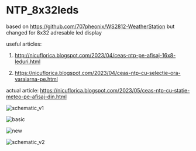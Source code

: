 # NTP_8x32leds
based on https://github.com/707pheonix/WS2812-WeatherStation but changed for 8x32 adresable led display

useful articles:

1) http://nicuflorica.blogspot.com/2023/04/ceas-ntp-pe-afisaj-16x8-leduri.html

2) https://nicuflorica.blogspot.com/2023/04/ceas-ntp-cu-selectie-ora-varaiarna-pe.html

actual article: https://nicuflorica.blogspot.com/2023/05/ceas-ntp-cu-statie-meteo-pe-afisaj-din.html

![schematic_v1](https://blogger.googleusercontent.com/img/b/R29vZ2xl/AVvXsEgVDhLpJi3QhBLm2goA7uqfxdtNrnKeKLRUlEagIiQEpcxGZ5-DLTzP3RKcftgw5JrfpEWtUoRSPQyUGSJ32281E8d2BGomTP2cmnA5ozy7oTVC_u4hSA7rsdHgDciYWF-7N3CG3TE-J8wyAJH5jvt1LsF-Ly-EuwASrwsRESEoB6TEwWwpNRsiU4-BSA/w320-h77/NTP_clock_8x32_leds_schematic_v1.png)

![basic](https://blogger.googleusercontent.com/img/b/R29vZ2xl/AVvXsEjmTHm2W8nJuQ8gnLJF65vqgMMVSFCPu3DzmhzyJpPfEfqsHzgdlQ-eV0pfDujvvJ1WywnOG4OUayGF9QIXDfy4Z5mJVd6wuEyT8sOcA-Wx-VFLGpVVrIOZ0MyZKroaCZuqT97yfDG8pJSsFBKfAhUsxgiG5aZThnairRs6h7n-X-1-LKRVh6c5IjNkrA/w200-h63/ceas_8x32_v1_ora.png)

![new](https://blogger.googleusercontent.com/img/b/R29vZ2xl/AVvXsEiVjiBqn2qN-BNxzF_DY1FvjZ85BZUinoarQdK_G5bfOXiWAOVMTP5sniMoZBFTy8QOqhSTaOze25nIbxUg9pRH1Y1IRsp9Yf17DOEZiMifiGSvuU2zjKeUUVS3wGCqRElz0T6T3UEP0dJDAgmtT3erVR03uVOW_Ys7oJcRCTAemZMEP5G1SeOQl-FxiA/w200-h150/ceas_8x32_v2_ceas.jpg)

![schematic_v2](https://blogger.googleusercontent.com/img/b/R29vZ2xl/AVvXsEgWSdaGhFoMQsU6_jMdQdcY3jSGc82CCNpS1zlVGZc3tNdcBOopYCpIWQPjGGrODQq2lea6rznZeXhdY5GU1O5RKqwe0BEalyOzWLOBBUChM9lef_Z0ireXt5knINKT8g3IK-MKFxwurelxO7AmMUY6mIxHSE0-4Ifagsbg7YAJ5Yugfy3FOzooOnZHuw/s320/NTP_clock_8x32_leds_schematic_v2.png)




